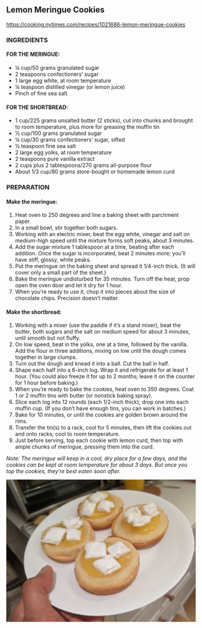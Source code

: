 ## Lemon Meringue Cookies

<https://cooking.nytimes.com/recipes/1021686-lemon-meringue-cookies>

### INGREDIENTS

#### FOR THE MERINGUE:
- ¼ cup/50 grams granulated sugar
- 2 teaspoons confectioners’ sugar
- 1 large egg white, at room temperature
- ¼ teaspoon distilled vinegar (or lemon juice)
- Pinch of fine sea salt
 
#### FOR THE SHORTBREAD:
- 1 cup/225 grams unsalted butter (2 sticks), cut into chunks and brought to room temperature, plus more for greasing the muffin tin
- ½ cup/100 grams granulated sugar
- ¼ cup/30 grams confectioners’ sugar, sifted
- ½ teaspoon fine sea salt
- 2 large egg yolks, at room temperature
- 2 teaspoons pure vanilla extract
- 2 cups plus 2 tablespoons/270 grams all-purpose flour
 - About 1/3 cup/80 grams store-bought or homemade lemon curd
 
### PREPARATION
#### Make the meringue: 
1. Heat oven to 250 degrees and line a baking sheet with parchment paper. 
2. In a small bowl, stir together both sugars.
3. Working with an electric mixer, beat the egg white, vinegar and salt on medium-high speed until the mixture forms soft peaks, about 3 minutes. 
4. Add the sugar mixture 1 tablespoon at a time, beating after each addition. Once the sugar is incorporated, beat 2 minutes more; you’ll have stiff, glossy, white peaks. 
5. Put the meringue on the baking sheet and spread it 1/4-inch thick. (It will cover only a small part of the sheet.)
6. Bake the meringue undisturbed for 35 minutes. Turn off the heat, prop open the oven door and let it dry for 1 hour. 
7. When you’re ready to use it, chop it into pieces about the size of chocolate chips. Precision doesn’t matter.

#### Make the shortbread: 
1. Working with a mixer (use the paddle if it’s a stand mixer), beat the butter, both sugars and the salt on medium speed for about 3 minutes, until smooth but not fluffy. 
2. On low speed, beat in the yolks, one at a time, followed by the vanilla. Add the flour in three additions, mixing on low until the dough comes together in large clumps. 
3. Turn out the dough and knead it into a ball. Cut the ball in half.
4. Shape each half into a 6-inch log. Wrap it and refrigerate for at least 1 hour. (You could also freeze it for up to 2 months; leave it on the counter for 1 hour before baking.)
5. When you’re ready to bake the cookies, heat oven to 350 degrees. Coat 1 or 2 muffin tins with butter (or nonstick baking spray).
6. Slice each log into 12 rounds (each 1/2-inch thick); drop one into each muffin cup. (If you don’t have enough tins, you can work in batches.)
7. Bake for 10 minutes, or until the cookies are golden brown around the rims. 
8. Transfer the tin(s) to a rack, cool for 5 minutes, then lift the cookies out and onto racks; cool to room temperature.
9. Just before serving, top each cookie with lemon curd, then top with ample chunks of meringue, pressing them into the curd. 

*Note: The meringue will keep in a cool, dry place for a few days, and the cookies can be kept at room temperature for about 3 days. But once you top the cookies, they’re best eaten soon after.*

![Lemon Meringue Cookies](/images/lemonmeringuecookies.jpg)
